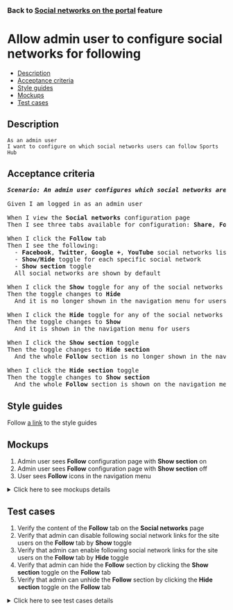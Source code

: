 ### Back to [Social networks on the portal](../../README.md) feature

# Allow admin user to configure social networks for following

- [Description](#description)
- [Acceptance criteria](#acceptance-criteria)
- [Style guides](#style-guides)
- [Mockups](#mockups)
- [Test cases](#test-cases)

## Description

    As an admin user
    I want to configure on which social networks users can follow Sports Hub

## Acceptance criteria

<pre>
<b><i>Scenario: An admin user configures which social networks are to be followed</i></b>

Given I am logged in as an admin user

When I view the <b>Social networks</b> configuration page
Then I see three tabs available for configuration: <b>Share</b>, <b>Follow</b>, <b>Log in/Sign up</b>

When I click the <b>Follow</b> tab
Then I see the following:
  - <b>Facebook</b>, <b>Twitter</b>, <b>Google +</b>, <b>YouTube</b> social networks list that can be used to follow the Sports Hub page on the social networks
  - <b>Show/Hide</b> toggle for each specific social network
  - <b>Show section</b> toggle
  All social networks are shown by default

When I click the <b>Show</b> toggle for any of the social networks from the list
Then the toggle changes to <b>Hide</b>
  And it is no longer shown in the navigation menu for users

When I click the <b>Hide</b> toggle for any of the social networks from the list
Then the toggle changes to <b>Show</b>
  And it is shown in the navigation menu for users

When I click the <b>Show section</b> toggle
Then the toggle changes to <b>Hide section</b>
  And the whole <b>Follow</b> section is no longer shown in the navigation menu for users

When I click the <b>Hide section</b> toggle
Then the toggle changes to <b>Show section</b>
  And the whole <b>Follow</b> section is shown on the navigation menu for users
</pre>

## Style guides

Follow [a link](https://www.figma.com/proto/0zkkf5WC77OSpvyD6YXpFE/Style-guides?page-id=0%3A1&node-id=19%3A5368&viewport=266%2C48%2C0.54&scaling=min-zoom&starting-point-node-id=19%3A5368) to the style guides

## Mockups

1. Admin user sees <b>Follow</b> configuration page with <b>Show section</b> on
2. Admin user sees <b>Follow</b> configuration page with <b>Show section</b> off
3. User sees <b>Follow</b> icons in the navigation menu

<details>
  <summary>Click here to see mockups details</summary>

**1. Admin user sees Follow configuration page with Show section on:**

![Admin user sees Follow configuration page with Show section on](/sports_hub_portal/desktop_application_features/social_networks/images/following_configuration_page.png)

**2. Admin user sees Follow configuration page with Show section off:**

![Admin user sees Follow configuration page with Show section off](/sports_hub_portal/desktop_application_features/social_networks/images/following_configuration_page_section_off.png)

**3. User sees Follow icons in the site header:**

![User sees Follow icons in the navigation menu](/sports_hub_portal/desktop_application_features/social_networks/images/share_and_follow_on_page.png)

</details>

## Test cases

1. Verify the content of the <b>Follow</b> tab on the <b>Social networks</b> page
2. Verify that admin can disable following social network links for the site users on the <b>Follow</b> tab by <b>Show</b> toggle
3. Verify that admin can enable following social network links for the site users on the <b>Follow</b> tab by <b>Hide</b> toggle
4. Verify that admin can hide the <b>Follow</b> section by clicking the <b>Show section</b> toggle on the <b>Follow</b> tab
5. Verify that admin can unhide the <b>Follow</b> section by clicking the <b>Hide section</b> toggle on the <b>Follow</b> tab

<details>
  <summary>Click here to see test cases details</summary>

### **#1. Verify the content of the Follow tab on the Social networks page**

|Preconditions|Steps|Expected result
--------------|-----|----------
|- Log in with admin account</br>- Go to the <b>Social networks</b> configuration page|1) Examine the content on the <b>Follow</b> tab|1) There is the social network list: <b>Facebook</b>, <b>Twitter</b>, <b>Google +</b>, <b>YouTube</b>. The <b>Show/Hide</b> toggle to activate/deactivate a specific social network and the <b>Show section</b> toggle|

### **#2. Verify that admin can disable following social network links for the site users on the Follow tab by Show toggle**

|Preconditions|Steps|Expected result
--------------|-----|----------
|- Log in with admin account</br>- Go to the <b>Social networks</b> configuration page > <b>Follow</b> tab</br>- All social networks are enabled for following|1) Click the <b>Show</b> toggle for any social network from the list</br>2) Log out of admin account</br>3) Log in with user account</br>4) Check if the disabled social network is not visible to site users|1) The toggle changed to <b>Hide</b></br>4) The disabled social network is not available for following|

### **#3. Verify that admin can enable following social network links for the site users on the Follow tab by Hide toggle**

|Preconditions|Steps|Expected result
--------------|-----|----------
|- Log in with admin account</br>- Go to the <b>Social networks</b> configuration page > <b>Follow</b> tab</br>- Some social networks are disabled for following|1) Click the <b>Hide</b> toggle for any social network from the list</br>2) Log out of admin account</br>3) Log in with user account</br>4) Examine if enabled following social network is visible to site users|1) The toggle changed to <b>Show</b></br>4) The enabled social network is available for following|

### **#4. Verify that admin can hide the Follow section by clicking the Show section toggle on the Follow tab**

|Preconditions|Steps|Expected result
--------------|-----|----------
|- Log in with admin account</br>- Go to the <b>Social networks</b> configuration page > <b>Follow</b> tab</br>- <b>Show section</b> toggle is shown|1) Click the <b>Show section</b> toggle</br>2) Log out of admin account</br>3) Log in with user account</br>4) Examine if the <b>Follow</b> section is present|1) The toggle changed to <b>Hide section</b></br>4) The <b>Follow</b> section is not visible to users|

### **#5. Verify that admin can unhide the Follow section by clicking the Hide section toggle on the Follow tab**

|Preconditions|Steps|Expected result
--------------|-----|----------
|- Log in with admin account</br>- Go to the <b>Social networks</b> configuration page > <b>Follow</b> tab</br>- <b>Hide section</b> is shown|1) Click the <b>Hide section</b> toggle</br>2) Log out of admin account</br>3) Log in with user account</br>4) Check if the <b>Follow</b> section is present|1) The toggle changed to <b>Show section</b></br>4) The <b>Follow</b> section is visible to users|

</details>
